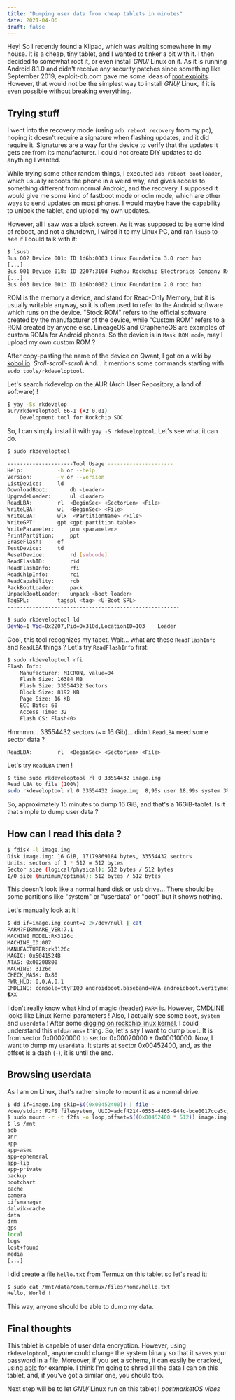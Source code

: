 ```yaml
---
title: "Dumping user data from cheap tablets in minutes"
date: 2021-04-06
draft: false
---
```


Hey!
So I recently found a Klipad, which was waiting somewhere in my house.
It is a cheap, tiny tablet, and I wanted to tinker a bit with it.
I then decided to somewhat root it, or even install *GNU/* Linux on it.
As it is running Android 8.1.0 and didn't receive any security patches since something like September 2019, exploit-db.com gave me some ideas of [root exploits].
However, that would not be the simplest way to install *GNU/* Linux, if it is even possible without breaking everything.

## Trying stuff

I went into the recovery mode (using `adb reboot recovery` from my pc), hoping it doesn't require a signature when flashing updates, and it did require it. Signatures are a way for the device to verify that the updates it gets are from its manufacturer. I could not create DIY updates to do anything I wanted.

While trying some other random things, I executed `adb reboot bootloader`, which usually reboots the phone in a weird way, and gives access to something different from normal Android, and the recovery. I supposed it would give me some kind of fastboot mode or odin mode, which are other ways to send updates on most phones. I would maybe have the capability to unlock the tablet, and upload my own updates.

However, all I saw was a black screen. As it was supposed to be some kind of reboot, and not a shutdown, I wired it to my Linux PC, and ran `lsusb` to see if I could talk with it:
```bash
$ lsusb
Bus 002 Device 001: ID 1d6b:0003 Linux Foundation 3.0 root hub
[...]
Bus 001 Device 018: ID 2207:310d Fuzhou Rockchip Electronics Company RK3126 in Mask ROM mode
[...]
Bus 003 Device 001: ID 1d6b:0002 Linux Foundation 2.0 root hub
```

ROM is the memory a device, and stand for Read-Only Memory, but it is usually writable anyway, so it is often used to refer to the Android software which runs on the device. "Stock ROM" refers to the official software created by the manufacturer of the device, while "Custom ROM" refers to a ROM created by anyone else. LineageOS and GrapheneOS are examples of custom ROMs for Android phones.
So the device is in `Mask ROM mode`, may I upload my own custom ROM ?

After copy-pasting the name of the device on Qwant, I got on a wiki by [kobol.io]. *Sroll-scroll-scroll* And... it mentions some commands starting with `sudo tools/rkdeveloptool`.

Let's search rkdevelop on the AUR (Arch User Repository, a land of software) !
```bash
$ yay -Ss rkdevelop
aur/rkdeveloptool 66-1 (+2 0.01)
    Development tool for Rockchip SOC
```

So, I can simply install it with `yay -S rkdeveloptool`. Let's see what it can do.

```bash
$ sudo rkdeveloptool

---------------------Tool Usage ---------------------
Help:			-h or --help
Version:		-v or --version
ListDevice:		ld
DownloadBoot:		db <Loader>
UpgradeLoader:		ul <Loader>
ReadLBA:		rl  <BeginSec> <SectorLen> <File>
WriteLBA:		wl  <BeginSec> <File>
WriteLBA:		wlx  <PartitionName> <File>
WriteGPT:		gpt <gpt partition table>
WriteParameter:		prm <parameter>
PrintPartition:		ppt
EraseFlash:		ef
TestDevice:		td
ResetDevice:		rd [subcode]
ReadFlashID:		rid
ReadFlashInfo:		rfi
ReadChipInfo:		rci
ReadCapability:		rcb
PackBootLoader:		pack
UnpackBootLoader:	unpack <boot loader>
TagSPL:			tagspl <tag> <U-Boot SPL>
-------------------------------------------------------

$ sudo rkdeveloptool ld
DevNo=1	Vid=0x2207,Pid=0x310d,LocationID=103	Loader
```

Cool, this tool recognizes my tabet.
Wait... what are these `ReadFlashInfo` and `ReadLBA` things ?
Let's try `ReadFlashInfo` first:
```bash
$ sudo rkdeveloptool rfi
Flash Info:
	Manufacturer: MICRON, value=04
	Flash Size: 16384 MB
	Flash Size: 33554432 Sectors
	Block Size: 8192 KB
	Page Size: 16 KB
	ECC Bits: 60
	Access Time: 32
	Flash CS: Flash<0>
```

Hmmmm... 33554432 sectors (~= 16 Gib)... didn't `ReadLBA` need some sector data ?
```
ReadLBA:		rl  <BeginSec> <SectorLen> <File>
```

Let's try `ReadLBA` then !
```bash
$ time sudo rkdeveloptool rl 0 33554432 image.img
Read LBA to file (100%)
sudo rkdeveloptool rl 0 33554432 image.img  8,95s user 18,99s system 3% cpu 14:40,88 total
```

So, approximately 15 minutes to dump 16 GiB, and that's a 16GiB-tablet.
Is it that simple to dump user data ?

## How can I read this data ?

```bash
$ fdisk -l image.img
Disk image.img: 16 GiB, 17179869184 bytes, 33554432 sectors
Units: sectors of 1 * 512 = 512 bytes
Sector size (logical/physical): 512 bytes / 512 bytes
I/O size (minimum/optimal): 512 bytes / 512 bytes
```

This doesn't look like a normal hard disk or usb drive...
There should be some partitions like "system" or "userdata" or "boot" but it shows nothing.

Let's manually look at it !
```bash
$ dd if=image.img count=2 2>/dev/null | cat
PARM?FIRMWARE_VER:7.1
MACHINE_MODEL:RK3126c
MACHINE_ID:007
MANUFACTURER:rk3126c
MAGIC: 0x5041524B
ATAG: 0x00200800
MACHINE: 3126c
CHECK_MASK: 0x80
PWR_HLD: 0,0,A,0,1
CMDLINE: console=ttyFIQ0 androidboot.baseband=N/A androidboot.veritymode=enforcing androidboot.hardware=rk30board androidboot.console=ttyFIQ0 init=/init initrd=0x62000000,0x00800000 mtdparts=rk29xxnand:0x00002000@0x00002000(uboot),0x00002000@0x00004000(trust),0x00002000@0x00006000(misc),0x00008000@0x00008000(resource),0x00010000@0x00010000(kernel),0x00010000@0x00020000(boot),0x00020000@0x00030000(recovery),0x00038000@0x00050000(backup),0x00002000@0x00088000(security),0x00100000@0x0008a000(cache),0x00280000@0x0018a000(system),0x00008000@0x0040a000(metadata),0x00038000@0x00412000(vendor),0x00008000@0x0044a000(oem),0x00000400@0x00452000(frp),-@0x00452400(userdata)
�XX
```

I don't really know what kind of magic (header) `PARM` is.
However, CMDLINE looks like Linux Kernel parameters !
Also, I actually see some `boot`, `system` and `userdata` !
After some [digging on rockchip linux kernel], I could understand this `mtdparams=` thing.
So, let's say I want to dump `boot`.
It is from sector 0x00020000 to sector 0x00020000 + 0x00010000.
Now, I want to dump my `userdata`.
It starts at sector 0x00452400, and, as the offset is a dash (`-`), it is until the end.

## Browsing userdata

As I am on Linux, that's rather simple to mount it as a normal drive.

```bash
$ dd if=image.img skip=$((0x00452400)) | file -
/dev/stdin: F2FS filesystem, UUID=adcf4214-0553-4465-944c-bce0017cce5c, volume name ""
$ sudo mount -r -t f2fs -o loop,offset=$((0x00452400 * 512)) image.img /mnt/
$ ls /mnt
adb
anr
app
app-asec
app-ephemeral
app-lib
app-private
backup
bootchart
cache
camera
cifsmanager
dalvik-cache
data
drm
gps
local
logs
lost+found
media
[...]
```

I did create a file `hello.txt` from Termux on this tablet so let's read it:
```bash
$ sudo cat /mnt/data/com.termux/files/home/hello.txt
Hello, World !
```

This way, anyone should be able to dump my data.

## Final thoughts

This tablet is capable of user data encryption. However, using `rkdeveloptool`, anyone could change the system binary so that it saves your password in a file. Moreover, if you set a schema, it can easily be cracked, using [aplc] for example.
I think I'm going to shred all the data I can on this tablet, and, if you've got a similar one, you should too.

Next step will be to let *GNU/* Linux run on this tablet !
*postmarketOS vibes*

[root exploits]: https://hernan.de/blog/tailoring-cve-2019-2215-to-achieve-root/
[kobol.io]: https://wiki.kobol.io/helios64/maskrom/
[digging on rockchip linux kernel]: https://github.com/rockchip-linux/kernel/blob/82c9666cb6fe999eb61f23c2c9d0d5dad7332fb6/drivers/mtd/cmdlinepart.c#L23
[aplc]: https://github.com/sch3m4/androidpatternlock

